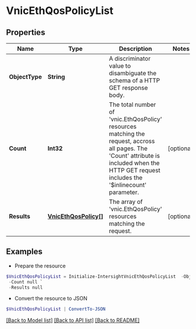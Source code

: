 # VnicEthQosPolicyList
## Properties

Name | Type | Description | Notes
------------ | ------------- | ------------- | -------------
**ObjectType** | **String** | A discriminator value to disambiguate the schema of a HTTP GET response body. | 
**Count** | **Int32** | The total number of &#39;vnic.EthQosPolicy&#39; resources matching the request, accross all pages. The &#39;Count&#39; attribute is included when the HTTP GET request includes the &#39;$inlinecount&#39; parameter. | [optional] 
**Results** | [**VnicEthQosPolicy[]**](VnicEthQosPolicy.md) | The array of &#39;vnic.EthQosPolicy&#39; resources matching the request. | [optional] 

## Examples

- Prepare the resource
```powershell
$VnicEthQosPolicyList = Initialize-IntersightVnicEthQosPolicyList  -ObjectType null `
 -Count null `
 -Results null
```

- Convert the resource to JSON
```powershell
$VnicEthQosPolicyList | ConvertTo-JSON
```

[[Back to Model list]](../README.md#documentation-for-models) [[Back to API list]](../README.md#documentation-for-api-endpoints) [[Back to README]](../README.md)

